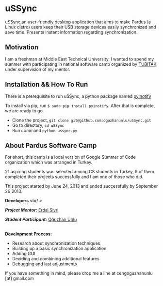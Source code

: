 # uSSync

uSSync,an user-friendly desktop application that aims to make Pardus (a Linux distro) users keep their USB storage devices easily synchronized and save time. Presents instant information regarding synchronization.

## Motivation
I am a freshman at Middle East Technical University. I wanted to spend my summer with participating in national software camp organized by [TUBITAK](https://www.tubitak.gov.tr/en) under supervision of my mentor.

## Installation && How To Run

There is a prerequisite to run uSSync, a python package named [pyinotify](https://pypi.python.org/pypi/pyinotify)

To install via pip, run `$ sudo pip install pyinotify`. After that is complete, we are ready to go.

- Clone the project, `git clone git@github.com:oguzhanunlu/uSSync.git`
- Go to directory, `cd uSSync`
- Run command `python ussync.py`

## About Pardus Software Camp

For short, this camp is a local version of Google Summer of Code organization which was arranged in Turkey.

21 aspiring students was selected among CS students in Turkey, 9 of them completed their projects successfully and I am one of those who did.

This project started by June 24, 2013 and ended successfully by September 26 2013.

<b> Developers </b><br/ >
<p><b><i>Project Mentor:</i></b> <a href="https://github.com/erdalsivri" target="_blank">Erdal Sivri</a></p>
<p><b><i>Student Participant:</i></b> <a href="https://github.com/blacksimit" target="_blank">Oğuzhan Ünlü</a></p>


<br><b>Development Process:</b><br/>
- Research about synchronization techniques
- Building up a basic synchronization application
- Adding GUI
- Deciding and combining additional features
- Debugging and last adjustments

If you have something in mind, please drop me a line at cengoguzhanunlu [at] gmail.com
